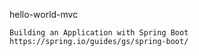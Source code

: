hello-world-mvc
~~~~~~~~~~~~~~~
Building an Application with Spring Boot
https://spring.io/guides/gs/spring-boot/
